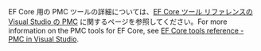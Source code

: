 <span data-ttu-id="145cd-101">EF Core 用の PMC ツールの詳細については、[EF Core ツール リファレンスの Visual Studio の PMC](/ef/core/miscellaneous/cli/powershell) に関するページを参照してください。</span><span class="sxs-lookup"><span data-stu-id="145cd-101">For more information on the PMC tools for EF Core, see [EF Core tools reference - PMC in Visual Studio](/ef/core/miscellaneous/cli/powershell).</span></span>